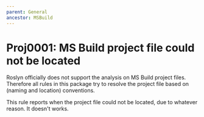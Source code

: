 ```yaml
---
parent: General
ancestor: MSBuild
---
```


# Proj0001: MS Build project file could not be located
Roslyn officially does not support the analysis on MS Build project files.
Therefore all rules in this package try to resolve the project file based on
(naming and location) conventions.

This rule reports when the project file could not be located, due to whatever
reason. It doesn't works.
